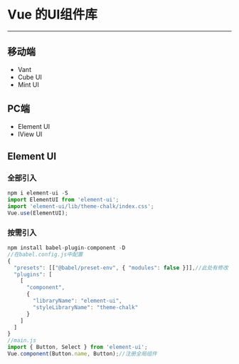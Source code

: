 # Vue 的UI组件库

---

## 移动端

- Vant
- Cube UI
- Mint UI

## PC端

- Element UI
- IView UI 

## Element UI

### 全部引入

~~~js
npm i element-ui -S
import ElementUI from 'element-ui';
import 'element-ui/lib/theme-chalk/index.css';
Vue.use(ElementUI);
~~~

### 按需引入

~~~js
npm install babel-plugin-component -D
//在babel.config.js中配置
{
  "presets": [["@babel/preset-env", { "modules": false }]],//此处有修改
  "plugins": [
    [
      "component",
      {
        "libraryName": "element-ui",
        "styleLibraryName": "theme-chalk"
      }
    ]
  ]
}
//main.js
import { Button, Select } from 'element-ui';
Vue.component(Button.name, Button);//注册全局组件
~~~

